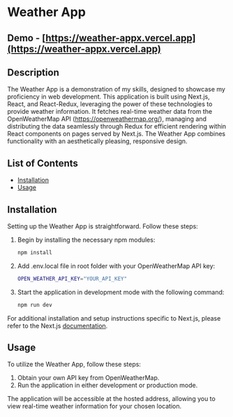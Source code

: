# Weather App

## Demo - [https://weather-appx.vercel.app](https://weather-appx.vercel.app)

## Description

The Weather App is a demonstration of my skills, designed to showcase my proficiency in web development. This application is built using Next.js, React, and React-Redux, leveraging the power of these technologies to provide weather information. It fetches real-time weather data from the OpenWeatherMap API (<https://openweathermap.org/>), managing and distributing the data seamlessly through Redux for efficient rendering within React components on pages served by Next.js. The Weather App combines functionality with an aesthetically pleasing, responsive design.

## List of Contents

- [Installation](#installation)
- [Usage](#usage)

## Installation

Setting up the Weather App is straightforward. Follow these steps:



1. Begin by installing the necessary npm modules:

   ```bash
   npm install
   ```

2. Add .env.local file in root folder with your OpenWeatherMap API key:

   ```bash
   OPEN_WEATHER_API_KEY="YOUR_API_KEY"
   ```

3. Start the application in development mode with the following command:

   ```bash
   npm run dev
   ```

For additional installation and setup instructions specific to Next.js, please refer to the Next.js [documentation](https://nextjs.org/docs/getting-started/installation).

## Usage

To utilize the Weather App, follow these steps:

1. Obtain your own API key from OpenWeatherMap.
2. Run the application in either development or production mode.

The application will be accessible at the hosted address, allowing you to view real-time weather information for your chosen location.


